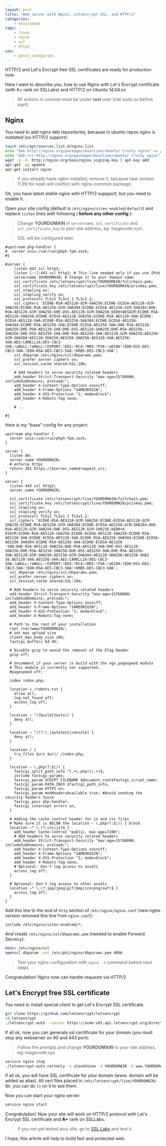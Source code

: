 ```yaml
---
layout: post
title: "Web server with Nginx, Letsencrypt SSL, and HTTP/2"
categories:
    - enviroment
tags:
    - linux
    - nginx
    - ssl
    - http2
use:
    - posts_categories
---
```


HTTP/2 and Let's Encrypt free SSL certificates are ready for production now.

Here I want to describe you, how to use Nginx with Let's Encrypt certificate (with A+ rank on SSLLabs) and HTTP/2 on Ubuntu 14.04.xx

<!--break-->

> All actions in console must be under **root** user (call _sudo su_ before start)

## Nginx

You need to add nginx deb repositories, because in ubuntu repos nginx is outdated (no HTTP/2 support):

~~~bash
touch /etc/apt/sources.list.d/nginx.list
echo "deb http://nginx.org/packages/mainline/ubuntu/ trusty nginx" >> /etc/apt/sources.list.d/nginx.list
echo "deb-src http://nginx.org/packages/mainline/ubuntu/ trusty nginx" >> /etc/apt/sources.list.d/nginx.list
wget -q -O- http://nginx.org/keys/nginx_signing.key | apt-key add -
apt-get -qq update
apt-get install nginx
~~~

> If you already have nginx installed, remove it, because new version (1.99 for now) will conflict with nginx-common package.

Ok, you have latest stable nginx with HTTP/2 suppport, but you need to enable it.

Open your site config (default is `/etc/nginx/sites-enabled/default`) and replace `listen` lines with following ( **before any other config** ):

> Change **YOURDOMAIN** in `servername`, `ssl_certificate` and `ssl_certificate_key` to your site address, eg: magecode.xyz\

> SSL will be configured later.

~~~
#upstream php-handler {
#  server unix:/var/run/php5-fpm.sock;
#}

#server {
    listen 443 ssl http2;
    listen [::]:443 ssl http2; # This line needed only if you use IPv6
    servername YOURDOMAIN; # Change it to your domain name
    ssl_certificate /etc/letsencrypt/live/YOURDOMAIN/fullchain.pem;
    ssl_certificate_key /etc/letsencrypt/live/YOURDOMAIN/privkey.pem;
    ssl_stapling on;
    ssl_stapling_verify on;
    ssl_protocols TLSv1 TLSv1.1 TLSv1.2;
    ssl_ciphers 'ECDHE-RSA-AES128-GCM-SHA256:ECDHE-ECDSA-AES128-GCM-SHA256:ECDHE-RSA-AES256-GCM-SHA384:ECDHE-ECDSA-AES256-GCM-SHA384:DHE-RSA-AES128-GCM-SHA256:DHE-DSS-AES128-GCM-SHA256:kEDH+AESGCM:ECDHE-RSA-AES128-SHA256:ECDHE-ECDSA-AES128-SHA256:ECDHE-RSA-AES128-SHA:ECDHE-ECDSA-AES128-SHA:ECDHE-RSA-AES256-SHA384:ECDHE-ECDSA-AES256-SHA384:ECDHE-RSA-AES256-SHA:ECDHE-ECDSA-AES256-SHA:DHE-RSA-AES128-SHA256:DHE-RSA-AES128-SHA:DHE-DSS-AES128-SHA256:DHE-RSA-AES256-SHA256:DHE-DSS-AES256-SHA:DHE-RSA-AES256-SHA:AES128-GCM-SHA256:AES256-GCM-SHA384:AES128-SHA256:AES256-SHA256:AES128-SHA:AES256-SHA:AES:CAMELLIA:DES-CBC3-SHA:!aNULL:!eNULL:!EXPORT:!DES:!RC4:!MD5:!PSK:!aECDH:!EDH-DSS-DES-CBC3-SHA:!EDH-RSA-DES-CBC3-SHA:!KRB5-DES-CBC3-SHA';
    ssl_dhparam /etc/nginx/ssl/dhparams.pem;
    ssl_prefer_server_ciphers on;
    ssl_session_cache shared:SSL:10m;

    # Add headers to serve security related headers
    add_header Strict-Transport-Security "max-age=15768000; includeSubDomains; preload;";
    add_header X-Content-Type-Options nosniff;
    add_header X-Frame-Options "SAMEORIGIN";
    add_header X-XSS-Protection "1; mode=block";
    add_header X-Robots-Tag none;

    # ...

#}
~~~

Here is my "base" config for any project:

~~~
upstream php-handler {
  server unix:/var/run/php5-fpm.sock;
}

server {
  listen 80;
  server_name YOURDOMAIN;
  # enforce https
  return 301 https://$server_name$request_uri;
}

server {
  listen 443 ssl http2;
  server_name YOURDOMAIN;

  ssl_certificate /etc/letsencrypt/live/YOURDOMAIN/fullchain.pem;
  ssl_certificate_key /etc/letsencrypt/live/YOURDOMAIN/privkey.pem;
  ssl_stapling on;
  ssl_stapling_verify on;
  ssl_protocols TLSv1 TLSv1.1 TLSv1.2;
  ssl_ciphers 'ECDHE-RSA-AES128-GCM-SHA256:ECDHE-ECDSA-AES128-GCM-SHA256:ECDHE-RSA-AES256-GCM-SHA384:ECDHE-ECDSA-AES256-GCM-SHA384:DHE-RSA-AES128-GCM-SHA256:DHE-DSS-AES128-GCM-SHA256:kEDH+A
ESGCM:ECDHE-RSA-AES128-SHA256:ECDHE-ECDSA-AES128-SHA256:ECDHE-RSA-AES128-SHA:ECDHE-ECDSA-AES128-SHA:ECDHE-RSA-AES256-SHA384:ECDHE-ECDSA-AES256-SHA384:ECDHE-RSA-AES256-SHA:ECDHE-ECDSA-AES256
-SHA:DHE-RSA-AES128-SHA256:DHE-RSA-AES128-SHA:DHE-DSS-AES128-SHA256:DHE-RSA-AES256-SHA256:DHE-DSS-AES256-SHA:DHE-RSA-AES256-SHA:AES128-GCM-SHA256:AES256-GCM-SHA384:AES128-SHA256:AES256-SHA2
56:AES128-SHA:AES256-SHA:AES:CAMELLIA:DES-CBC3-SHA:!aNULL:!eNULL:!EXPORT:!DES:!RC4:!MD5:!PSK:!aECDH:!EDH-DSS-DES-CBC3-SHA:!EDH-RSA-DES-CBC3-SHA:!KRB5-DES-CBC3-SHA';
  ssl_dhparam /etc/nginx/ssl/dhparams.pem;
  ssl_prefer_server_ciphers on;
  ssl_session_cache shared:SSL:10m;

  # Add headers to serve security related headers
  add_header Strict-Transport-Security "max-age=15768000; includeSubDomains; preload;";
  add_header X-Content-Type-Options nosniff;
  add_header X-Frame-Options "SAMEORIGIN";
  add_header X-XSS-Protection "1; mode=block";
  add_header X-Robots-Tag none;

  # Path to the root of your installation
  root /var/www/YOURDOMAIN/;
  # set max upload size
  client_max_body_size 10G;
  fastcgi_buffers 64 4K;

  # Disable gzip to avoid the removal of the ETag header
  gzip off;

  # Uncomment if your server is build with the ngx_pagespeed module
  # This module is currently not supported.
  #pagespeed off;

  index index.php;

  location = /robots.txt {
    allow all;
    log_not_found off;
    access_log off;
  }

  location ~ ^/(build|tests)/ {
    deny all;
  }

  location ~ ^/(?:\.|autotest|console) {
    deny all;
  }

  location / {
    try_files $uri $uri/ /index.php;
  }

  location ~ \.php(?:$|/) {
    fastcgi_split_path_info ^(.+\.php)(/.+)$;
    include fastcgi_params;
    fastcgi_param SCRIPT_FILENAME $document_root$fastcgi_script_name;
    fastcgi_param PATH_INFO $fastcgi_path_info;
    fastcgi_param HTTPS on;
    fastcgi_param modHeadersAvailable true; #Avoid sending the security headers twice
    fastcgi_pass php-handler;
    fastcgi_intercept_errors on;
  }

  # Adding the cache control header for js and css files
  # Make sure it is BELOW the location ~ \.php(?:$|/) { block
  location ~* \.(?:css|js)$ {
    add_header Cache-Control "public, max-age=7200";
    # Add headers to serve security related headers
    add_header Strict-Transport-Security "max-age=15768000; includeSubDomains; preload;";
    add_header X-Content-Type-Options nosniff;
    add_header X-Frame-Options "SAMEORIGIN";
    add_header X-XSS-Protection "1; mode=block";
    add_header X-Robots-Tag none;
    # Optional: Don't log access to assets
    access_log off;
  }

  # Optional: Don't log access to other assets
  location ~* \.(?:jpg|jpeg|gif|bmp|ico|png|swf)$ {
    access_log off;
  }
}

~~~

Add this line to the end of `http` section of `/etc/nginx/nginx.conf` (new nginx version removed this line from `nginx.conf`):

~~~
include /etc/nginx/sites-enabled/*;
~~~

And create `/etc/nginx/ssl/dhparams.pem` (needed to enable Forward Secrecy):

~~~bash
mkdir /etc/nginx/ssl
openssl dhparam -out /etc/pki/nginx/dhparams.pem 4096
~~~

> Test your nginx configuration with `nginx -t` command before next steps

Congratulation! Nginx now can handle requests via HTTP/2

## Let's Encrypt free SSL certificate

You need to install special client to get Let's Encrypt SSL certificate:

~~~bash
git clone https://github.com/letsencrypt/letsencrypt
cd letsencrypt
./letsencrypt-auto --server https://acme-v01.api.letsencrypt.org/directory -v --help
~~~

If all ok, now you can generate ssl ceritificate for your domain (you must stop any webserver on 80 and 443 port):

> Follow the prompts and change **YOURDOMAIN** to your site address, eg: magecode.xyz

~~~bash
service nginx stop
./letsencrypt-auto certonly -a standalone -d YOURDOMAIN -d www.YOURDOMAIN --server https://acme-v01.api.letsencrypt.org/directory --agree-dev-preview -v
~~~

If all ok, you will have SSL certificate for your domain (www. domain will be added as alias).
All cert files placed in `/etc/letsencrypt/live/YOURDOMAIN/` dir, you can do `ls` on it to see them.

Now you can start your nginx server:

~~~bash
service nginx start
~~~

Congratulation! Now your site will work on HTTP/2 protocol with Let's Encrypt SSL certificate and **A+** rank on SSLLabs.

> If you not yet tested your site, go to [SSL Labs](https://www.ssllabs.com/ssltest/analyze.html) and test it.

I hope, this article will help to build fast and protected web.
